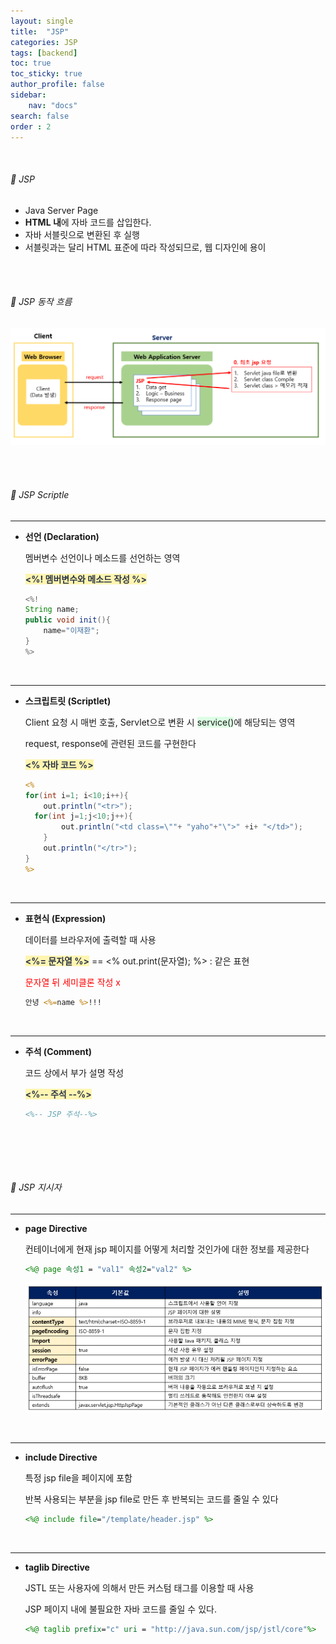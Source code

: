 ```yaml
---
layout: single
title:  "JSP"
categories: JSP
tags: [backend]
toc: true
toc_sticky: true
author_profile: false
sidebar:
    nav: "docs"
search: false
order : 2
---
```


<br>

###### 🚥  JSP 

- Java Server Page
- **HTML 내**에 자바 코드를 삽입한다.
- 자바 서블릿으로 변환된 후 실행
- 서블릿과는 달리 HTML 표준에 따라 작성되므로, 웹 디자인에 용이

<br><br>

###### 🚥 JSP 동작 흐름

![image-20220401220947404](../../images/db/2022-04-01-be/image-20220401220947404.png)

<br><br>

###### 🚥 JSP Scriptle

----------------

- **선언 (Declaration)**
  
  멤버변수 선언이나 메소드를 선언하는 영역
  
   **<span style="color:#2d3748;background-color:#fff5b1"><%! 멤버변수와 메소드 작성 %></span>**
  
  ``` java
  <%!
  String name;
  public void init(){
      name="이재환";
  }
  %>
  ```
  
  <br>

-----------------

- **스크립트릿 (Scriptlet)**
  
  Client 요청 시 매번 호출, Servlet으로 변환 시 <span style ="background-color:#dcffe4">service()</span>에 해당되는 영역
  
  request, response에 관련된 코드를 구현한다
  
  **<span style="color:#2d3748;background-color:#fff5b1"> <% 자바 코드 %></span>**
  
  ``` jsp
  <%
  for(int i=1; i<10;i++){
      out.println("<tr>");
  	for(int j=1;j<10;j++){
          out.println("<td class=\""+ "yaho"+"\">" +i+ "</td>");
      }
      out.println("</tr>");
  }
  %>
  ```
  
  <br>

-----------

- **표현식 (Expression)**

  데이터를 브라우저에 출력할 때 사용
  
  **<span style="color:#2d3748;background-color:#fff5b1"><%= 문자열 %></span>**   ==  <% out.print(문자열); %>   : 같은 표현

  <span style="color:red">문자열 뒤 세미클론 작성 x</span>
  
  ``` jsp
  안녕 <%=name %>!!!
  ```
  
  <br>

--------------------

- **주석 (Comment)**

  코드 상에서 부가 설명 작성
  
  **<span style="color:#2d3748;background-color:#fff5b1"><%-- 주석 --%></span>**
  
  ``` jsp
  <%-- JSP 주석--%>
  ```
  
  <br><br>

​	



###### 🚥 JSP 지시자

----------------

- **page Directive**

  컨테이너에게 현재 jsp 페이지를 어떻게 처리할 것인가에 대한 정보를 제공한다

  ``` jsp
  <%@ page 속성1 = "val1" 속성2="val2" %>
  ```

  ![image-20220401225056162](../../images/db/2022-04-01-be/image-20220401225056162.png)

  <br>

---------

- **include Directive**

  특정 jsp file을 페이지에 포함 

  반복 사용되는 부분을 jsp file로 만든 후 반복되는 코드를 줄일 수 있다

  ``` jsp
  <%@ include file="/template/header.jsp" %>
  ```

  <br>

------------------

- **taglib Directive**

  JSTL 또는 사용자에 의해서 만든 커스텀 태그를 이용할 때 사용

  JSP 페이지 내에 불필요한 자바 코드를 줄일 수 있다.

  ```jsp
  <%@ taglib prefix="c" uri = "http://java.sun.com/jsp/jstl/core"%>
  ```

  

<br><br>
